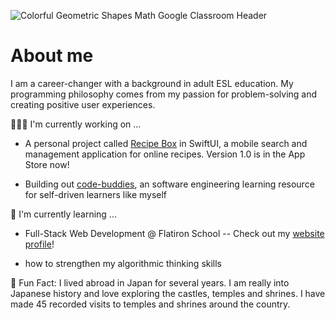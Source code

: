![Colorful Geometric Shapes Math Google Classroom Header](https://user-images.githubusercontent.com/52185677/117301505-b3104b80-ae48-11eb-890e-30639c13e7a8.png)

# About me
I am a career-changer with a background in adult ESL education. My programming philosophy comes from my passion for problem-solving and creating positive user experiences.

👩🏾‍💻   I'm currently working on ...
* A personal project called [Recipe Box](https://apps.apple.com/app/id1580841695) in SwiftUI, a mobile search and management application for online recipes. Version 1.0 is in the App Store now!

* Building out [code-buddies](https://github.com/jocelyn-boyd/code-buddies), an software engineering learning resource for self-driven learners like myself

🌱   I'm currently learning ...
* Full-Stack Web Development @ Flatiron School -- Check out my [website profile](https://jocelyn-boyd.netlify.app)!

* how to strengthen my algorithmic thinking skills

🙂   Fun Fact: I lived abroad in Japan for several years. I am really into Japanese history and love exploring the castles, temples and shrines. I have made 45 recorded visits to temples and shrines around the country.

